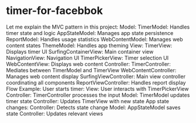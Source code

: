 # timer-for-facebbok

Let me explain the MVC pattern in this project:
Model:
TimerModel: Handles timer state and logic
AppStateModel: Manages app state persistence
ReportModel: Handles usage statistics
WebContentModel: Manages web content states
ThemeModel: Handles app theming
View:
TimerView: Displays timer UI
SurfingContainerView: Main container view
NavigationView: Navigation UI
TimerPickerView: Timer selection UI
WebContentView: Displays web content
Controller:
TimerController: Mediates between TimerModel and TimerView
WebContentController: Manages web content display
SurfingViewController: Main view controller coordinating all components
ReportViewController: Handles report display
Flow Example:
User starts timer:
View: User interacts with TimerPickerView
Controller: TimerController processes the input
Model: TimerModel updates timer state
Controller: Updates TimerView with new state
App state changes:
Controller: Detects state change
Model: AppStateModel saves state
Controller: Updates relevant views
